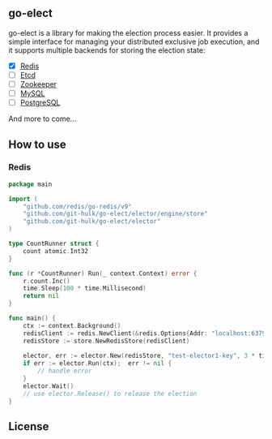 ## go-elect

go-elect is a library for making the election process easier. It provides a simple interface for managing your distributed exclusive job execution,
and it supports multiple backends for storing the election state:

- [x] [Redis](https://redis.io/)
- [ ] [Etcd](https://etcd.io/)
- [ ] [Zookeeper](https://zookeeper.apache.org/)
- [ ] [MySQL](https://www.mysql.com/)
- [ ] [PostgreSQL](https://www.postgresql.org/)

And more to come...

## How to use

### Redis

```go
package main

import (
    "github.com/redis/go-redis/v9"
    "github.com/git-hulk/go-elect/elector/engine/store"
    "github.com/git-hulk/go-elect/elector"
)

type CountRunner struct {
    count atomic.Int32
}

func (r *CountRunner) Run(_ context.Context) error {
    r.count.Inc()
    time.Sleep(100 * time.Millisecond)
    return nil
}

func main() {
    ctx := context.Background()
    redisClient := redis.NewClient(&redis.Options{Addr: "localhost:6379"})
    redisStore := store.NewRedisStore(redisClient)
	
    elector, err := elector.New(redisStore, "test-elector1-key", 3 * time.Second,  &CountRunner{})
    if err := elector.Run(ctx);  err != nil {
        // handle error
    }
    elector.Wait()
    // use elector.Release() to release the election
}
```

## License
